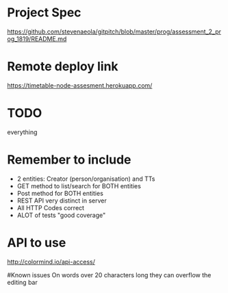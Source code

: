 # Project Spec
https://github.com/stevenaeola/gitpitch/blob/master/prog/assessment_2_prog_1819/README.md

# Remote deploy link
https://timetable-node-assesment.herokuapp.com/


# TODO
everything

# Remember to include
- 2 entities: Creator (person/organisation) and TTs 
- GET method to list/search for BOTH entities
- Post method for BOTH entities
- REST API very distinct in server
- All HTTP Codes correct
- ALOT of tests "good coverage"

# API to use
http://colormind.io/api-access/


#Known issues
On words over 20 characters long they can overflow the editing bar